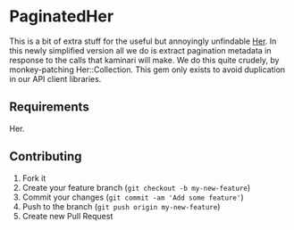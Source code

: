 # PaginatedHer

This is a bit of extra stuff for the useful but annoyingly unfindable [Her](https://github.com/remiprev/her).
In this newly simplified version all we do is extract pagination metadata in response to the calls that kaminari will make.
We do this quite crudely, by monkey-patching Her::Collection. This gem only exists to avoid duplication in our API client libraries.

## Requirements

Her.

## Contributing

1. Fork it
2. Create your feature branch (`git checkout -b my-new-feature`)
3. Commit your changes (`git commit -am 'Add some feature'`)
4. Push to the branch (`git push origin my-new-feature`)
5. Create new Pull Request
